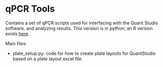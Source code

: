 # qPCR Tools

Contains a set of qPCR scripts used for interfacing with the Quant Studio software, and analyzing results. This version is in python; an R version exists [here](https://github.com/anjaligopal/qpcrtools_r).

Main files:
* plate_setup.py: code for how to create plate layouts for QuantStudio based on a plate layout excel file. 